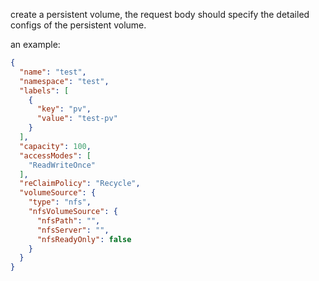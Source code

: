 create a persistent volume, the request body should specify the detailed configs of 
the persistent volume.


an example:


```json
{
  "name": "test",
  "namespace": "test",
  "labels": [
    {
      "key": "pv",
      "value": "test-pv"
    }
  ],
  "capacity": 100,
  "accessModes": [
    "ReadWriteOnce"
  ],
  "reClaimPolicy": "Recycle",
  "volumeSource": {
    "type": "nfs",
    "nfsVolumeSource": {
      "nfsPath": "",
      "nfsServer": "",
      "nfsReadyOnly": false
    }
  }
}
```